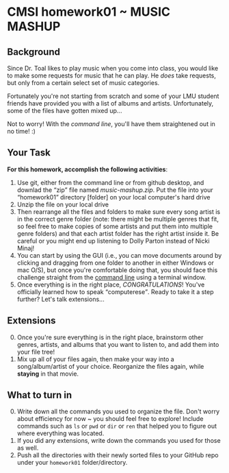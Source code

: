# CMSI homework01 ~ MUSIC MASHUP

## Background

Since Dr. Toal likes to play music when you come into class, you would like to make some requests for music that he can play.  He *does* take requests, but only from a certain select set of music categories.

Fortunately you're not starting from scratch and some of your LMU student friends have provided you with a list of albums and artists. Unfortunately, some of the files have gotten mixed up...

Not to worry! With the *command line*, you'll have them straightened out in no time! :)

## Your Task

<strong>For this homework, accomplish the following activities</strong>: 
1. Use git, either from the command line or from github desktop, and downlad the <q>zip</q> file named <em>music-mashup.zip</em>.  Put the file into your <q>homework01</q> directory [folder] on your local computer's hard drive
1. Unzip the file on your local drive
1. Then rearrange all the files and folders to make sure every song artist is in the correct genre folder (note: there might be multiple genres that fit, so feel free to make copies of some artists and put them into multiple genre folders) and that each artist folder has the right artist inside it.  Be careful or you might end up listening to Dolly Parton instead of Nicki Minaj!
1. You can start by using the GUI (i.e., you can move documents around by clicking and dragging from one folder to another in either Windows or mac O/S), but once you're comfortable doing that, you should face this challenge straight from the [command line](http://bjohnson.lmu.build/cmsi186web/commands.html) using a terminal window.
1. Once everything is in the right place, <em>CONGRATULATIONS</em>!  You've officially learned how to speak <q>computerese</q>. Ready to take it a step further?  Let's talk extensions...

## Extensions

0. Once you're sure everything is in the right place, brainstorm other genres, artists, and albums that you want to listen to, and add them into your file tree!
1. Mix up all of your files again, then make your way into a song/album/artist of your choice.  Reorganize the files again, while **staying** in that movie.

## What to turn in

0. Write down all the commands you used to organize the file.  Don't worry about efficiency for now ~ you should feel free to explore!  Include commands such as ```ls``` or ```pwd``` or ```dir``` or ```ren``` that helped you to figure out where everything was located.
1. If you did any extensions, write down the commands you used for those as well.
2. Push all the directories with their newly sorted files to your GitHub repo under your ```homework01``` folder/directory.
